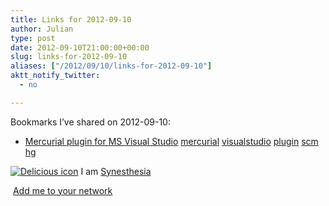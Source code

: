 ```yaml
---
title: Links for 2012-09-10
author: Julian
type: post
date: 2012-09-10T21:00:00+00:00
slug: links-for-2012-09-10 
aliases: ["/2012/09/10/links-for-2012-09-10"]
aktt_notify_twitter:
  - no

---
```

Bookmarks I&#8217;ve shared on 2012-09-10:

  * [Mercurial plugin for MS Visual Studio][1] 
    [mercurial][2] [visualstudio][3] [plugin][4] [scm][5] [hg][6] </li> </ul> 
    
    <p class="deliciouslink">
      <a href="https://del.icio.us/synesthesia" title="See all my bookmarks on del.icio.us"><img src="https://www.synesthesia.co.uk/images/deliciousicon.jpg" alt="Delicious icon" /></a>&nbsp;I am <a href="https://del.icio.us/synesthesia" title="See all my bookmarks on del.icio.us">Synesthesia</a>
    </p>
    
    <p class="deliciouslink">
      <a href="https://del.icio.us/network?add=synesthesia" title="Add me to your del.icio.us network"><img src="https://www.synesthesia.co.uk/images/add.gif" alt="" /></a>&nbsp;<a href="https://del.icio.us/network?add=synesthesia" title="Add me to your del.icio.us network">Add me to your network</a>
    </p>

 [1]: https://www.newsupaplex.pp.ru/hgscc_news_eng.html
 [2]: https://www.delicious.com/synesthesia/mercurial
 [3]: https://www.delicious.com/synesthesia/visualstudio
 [4]: https://www.delicious.com/synesthesia/plugin
 [5]: https://www.delicious.com/synesthesia/scm
 [6]: https://www.delicious.com/synesthesia/hg